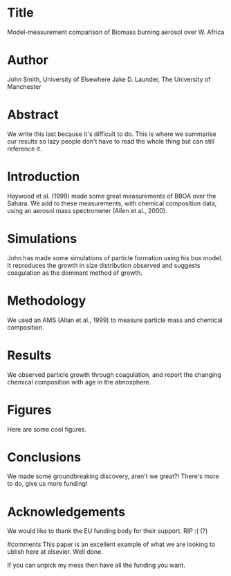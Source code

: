 # Title
Model-measurement comparison of
Biomass burning aerosol over W. Africa

# Author
John Smith, University of Elsewhere
Jake D. Launder, The University of Manchester

# Abstract
We write this last because it's difficult to do.
This is where we summarise our results so lazy people don't have to read the whole thing but can still reference it.

# Introduction
Haywood et al. (1999) made some great measurements of BBOA over the Sahara.
We add to these measurements, with chemical composition data, using an aerosol mass spectrometer (Allen et al., 2000).

# Simulations
John has made some simulations of particle formation using his box model.
It reproduces the growth in size distribution observed and suggests coagulation as the dominant method of growth.

# Methodology
We used an AMS (Allan et al., 1999) to measure particle mass and chemical composition.

# Results
We observed particle growth through coagulation, and report the changing chemical composition with age in the atmosphere.

# Figures
Here are some cool figures.

# Conclusions
We made some groundbreaking discovery, aren't we great?! There's more to do, give us more funding!

# Acknowledgements
We would like to thank the EU funding body for their support. RIP :( (?)

#comments
This paper is an excellent example of what we are looking to ublish here at elsevier. Well done. 

If you can unpick my mess then have all the funding you want.
